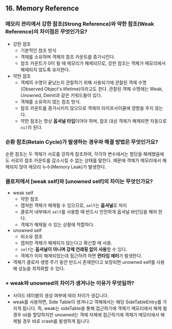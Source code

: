 ## 16. Memory Reference

### 메모리 관리에서 강한 참조(Strong Reference)와 약한 참조(Weak Reference)의 차이점은 무엇인가요?
- 강한 참조
    - 기본적인 참조 방식
    - 객체를 소유하며 객체의 참조 카운트를 증가시킨다.
    - 참조 카운트가 0이 될 때 메모리가 해제되므로, 강한 참조는 객체가 메모리에서 해제되지 않도록 유지한다.
- 약한 참조
    - 객체의 수명이 끝났는지 관찰하기 위해 사용되기에 관찰된 객체 수명(Observed Object's lifetime)이라고도 한다. 관찰된 객체 수명에는 Weak, Unowned, Deinit과 같은 키워드들이 있다.
    - 객체를 소유하지 않는 참조 방식.
    - 참조 카운트를 증가시키지 않으므로 객체의 라이프사이클에 영향을 주지 않는다.
    - 약한 참조는 항상 **옵셔널 타입**이어야 하며, 참조 대상 객체가 해제되면 자동으로 `nil`이 된다.

### 순환 참조(Retain Cycle)가 발생하는 경우와 해결 방법은 무엇인가요?
순환 참조는 두 객체가 서로를 강하게 참조하여, 각각의 변수에서는 할당을 해제했음에도 서로의 참조 카운트를 감소시킬 수 없는 상태를 말한다. 때문에 객체가 메모리에서 해제되지 않아 메모리 누수(Memory Leak)가 발생한다.

### 클로저에서 [weak self]와 [unowned self]의 차이는 무엇인가요?
- weak self
    - 약한 참조
    - 캡처한 객체가 해제될 수 있으므로, `self`는 **옵셔널**로 처리
    - 클로저 내부에서 `self`를 사용할 때 반드시 안전하게 옵셔널 바인딩을 해야 한다.
    - 객체가 해제될 수 있는 상황에 적합하다.
- unowned self
    - 비소유 참조
    - 캡처한 객체가 해제되지 않는다고 확신할 때 사용.
    - `self`는 **옵셔널이 아니며 강제 언래핑 없이 사용**할 수 있다.
    - 객체가 이미 해제되었는데 접근하려 하면 **런타임 에러**가 발생한다.
- 객체가 클로저 생명 주기 동안 반드시 존재한다고 보장되면 unowned self를 사용해 성능을 최적화할 수 있다.

### + weak와 unowned의 차이가 생겨나는 이유가 무엇일까?
- 사이드 테이블의 생성 여부에 따라 차이가 생깁니다.
- weak를 사용하면, Side Table이 생겨나고 객체에서는 해당 SideTableEntry를 가지게 됩니다. 즉, weak는 sideTable을 통해 접근하기에 객체가 메모리에서 해제 될 경우 nil을 할당하지만 unowned는 객체 자체에 접근하기에 객체가 메모리에서 해제될 경우 바로 crash를 발생하게 됩니다. 
